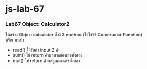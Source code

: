 # js-lab-67
### Lab67 Object: Calculator2
ให้สร้าง Object calculator ซึ่งมี 3 method  (ให้ใช้วิธี Constructor Function)     
หริณ มาเบ้า
- read() ให้รับค่า input 2 ค่า
- sum() ให้ return ค่าผลบวกของเลขทั้งสอง
- mul() ให้ return ค่าผลคูณของเลขทั้งสอง
